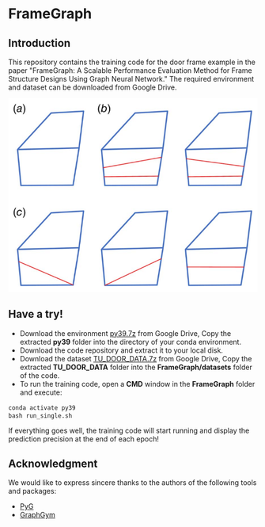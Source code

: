 # FrameGraph

## Introduction
This repository contains the training code for the door frame example in the paper "FrameGraph: A Scalable Performance Evaluation Method for Frame Structure Designs Using Graph Neural Network." The required environment and dataset can be downloaded from Google Drive.
<p align="center">
  <img src="https://github.com/Li-Yongcheng/FrameGraph/blob/main/FrameGraph.png" />
</p>

## Have a try!
* Download the environment [py39.7z](https://drive.google.com/file/d/1-vCPz8M1Si4HfFvVaL2u3eT23cEVEQfP/view?usp=sharing) from Google Drive, Copy the extracted **py39** folder into the directory of your conda environment.
* Download the code repository and extract it to your local disk.
* Download the dataset [TU_DOOR_DATA.7z](https://drive.google.com/file/d/1-0_lkwfZGaPwFUQ-P5nTvGLtd7eLajIi/view?usp=sharing) from Google Drive, Copy the extracted **TU_DOOR_DATA** folder into the **FrameGraph/datasets** folder of the code.
* To run the training code, open a **CMD** window in the **FrameGraph** folder and execute:
```
conda activate py39
bash run_single.sh
```
If everything goes well, the training code will start running and display the prediction precision at the end of each epoch!

## Acknowledgment
We would like to express sincere thanks to the authors of the following tools and packages:
* [PyG](https://github.com/pyg-team/pytorch_geometric)
* [GraphGym](https://github.com/snap-stanford/GraphGym)


